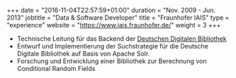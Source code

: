 +++
date = "2016-11-04T22:57:59+01:00"
duration = "Nov. 2009 - Jun. 2013"
jobtitle = "Data & Software Developer"
title = "Fraunhofer IAIS"
type = "experience"
website = "https://www.iais.fraunhofer.de/"
weight = 3
+++
* Technische Leitung für das Backend der <a href="http://www.ddb.de ">Deutschen Digitalen Bibliothek</a>
* Entwurf und Implementierung der Suchstrategie für die Deutsche Digitale Bibliothek auf Basis von Apache Solr.
* Forschung und Entwicklung einer Bibliothek zur Berechnung von Conditional Random Fields
